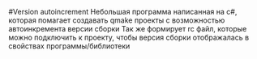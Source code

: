 #Version autoincrement
Небольшая программа написанная на c#, которая помагает создавать qmake проекты с возможностью автоинкремента версии сборки
Так же формирует rc файл, которые можно подключить к проекту, чтобы версия сборки отображалась в свойствах программы/библиотеки
